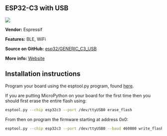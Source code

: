 ## ESP32-C3 with USB

![](https://micropython.org/resources/micropython-media/boards/GENERIC_C3_USB/esp32c3_devkitmini.jpg)

**Vendor:** Espressif

**Features:** BLE, WiFi

**Source on GitHub:** [esp32/GENERIC_C3_USB](https://github.com/micropython/micropython/tree/master/ports/esp32/boards/GENERIC_C3_USB)

**More info:** [Website](https://www.espressif.com/en/products/modules)

## Installation instructions

Program your board using the esptool.py program, found [here](https://github.com/espressif/esptool).

If you are putting MicroPython on your board for the first time then you should first erase the entire flash using:

```bash
esptool.py --chip esp32c3 --port /dev/ttyUSB0 erase_flash
```

From then on program the firmware starting at address 0x0:

```bash
esptool.py --chip esp32c3 --port /dev/ttyUSB0 --baud 460800 write_flash -z 0x0 esp32c3-20220117-v1.18.bin
```
